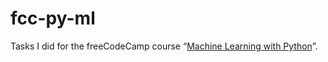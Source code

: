 # fcc-py-ml

Tasks I did for the freeCodeCamp course “[Machine Learning with Python](https://www.freecodecamp.org/learn/machine-learning-with-python/)”.
